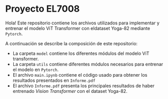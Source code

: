 # Proyecto EL7008

Hola! Este repositorio contiene los archivos utilizados para implementar y entrenar el modelo ViT Transformer con eldataset Yoga-82 mediante `Pytorch`.

A continuación se describe la composición de este repositorio:

- La carpeta `model` contiene los diferentes módulos del modelo ViT transformer. 
- La carpeta `utils` contiene diferentes módulos necesarios para entrenar el modelo en `Pytorch`.
- El archivo `main.ipynb` contiene el código usado para obtener los resultados presentados en `Informe.pdf`
- El archivo `Informe.pdf` presenta los principales resultados de haber entrenado *Vision Transformer* con el dataset Yoga-82.